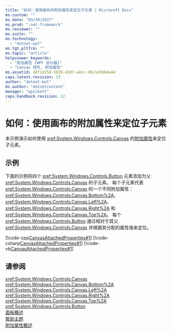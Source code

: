 ```yaml
---
title: "如何：使用画布的附加属性来定位子元素 | Microsoft Docs"
ms.custom: ""
ms.date: "03/30/2017"
ms.prod: ".net-framework"
ms.reviewer: ""
ms.suite: ""
ms.technology: 
  - "dotnet-wpf"
ms.tgt_pltfrm: ""
ms.topic: "article"
helpviewer_keywords: 
  - "附加属性 [WPF 设计器]"
  - "Canvas 控件, 附加属性"
ms.assetid: 48f1d25d-3820-4107-a4cc-d6c1e5664a44
caps.latest.revision: 13
author: "dotnet-bot"
ms.author: "dotnetcontent"
manager: "wpickett"
caps.handback.revision: 12
---
```

# 如何：使用画布的附加属性来定位子元素
本示例演示如何使用 <xref:System.Windows.Controls.Canvas> 的[附加属性](GTMT)来定位子元素。  
  
## 示例  
 下面的示例将四个 <xref:System.Windows.Controls.Button> 元素添加为父 <xref:System.Windows.Controls.Canvas> 的子元素。  每个子元素代表 <xref:System.Windows.Controls.Canvas> 的一个不同附加属性：<xref:System.Windows.Controls.Canvas.Bottom%2A>、<xref:System.Windows.Controls.Canvas.Left%2A>、<xref:System.Windows.Controls.Canvas.Right%2A> 和 <xref:System.Windows.Controls.Canvas.Top%2A>。  每个 <xref:System.Windows.Controls.Button> 通过相对于其父 <xref:System.Windows.Controls.Canvas> 并根据其分配的属性值来定位。  
  
 [!code-cpp[CanvasAttachedProperties#1](../../../../samples/snippets/cpp/VS_Snippets_Wpf/CanvasAttachedProperties/CPP/CanvasAttachedProps.cpp#1)]
 [!code-csharp[CanvasAttachedProperties#1](../../../../samples/snippets/csharp/VS_Snippets_Wpf/CanvasAttachedProperties/CSharp/CanvasAttachedProps.cs#1)]
 [!code-vb[CanvasAttachedProperties#1](../../../../samples/snippets/visualbasic/VS_Snippets_Wpf/CanvasAttachedProperties/VisualBasic/CanvasAttachedProps.vb#1)]  
  
## 请参阅  
 <xref:System.Windows.Controls.Canvas>   
 <xref:System.Windows.Controls.Canvas.Bottom%2A>   
 <xref:System.Windows.Controls.Canvas.Left%2A>   
 <xref:System.Windows.Controls.Canvas.Right%2A>   
 <xref:System.Windows.Controls.Canvas.Top%2A>   
 <xref:System.Windows.Controls.Button>   
 [面板概述](../../../../docs/framework/wpf/controls/panels-overview.md)   
 [帮助主题](../../../../docs/framework/wpf/controls/canvas-how-to-topics.md)   
 [附加属性概述](../../../../docs/framework/wpf/advanced/attached-properties-overview.md)